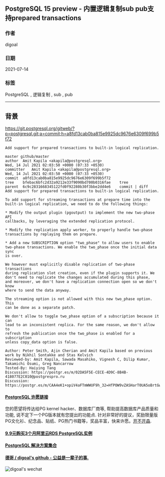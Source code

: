 ## PostgreSQL 15 preview - 内置逻辑复制sub pub支持prepared transactions  
  
### 作者  
digoal  
  
### 日期  
2021-07-14  
  
### 标签  
PostgreSQL , 逻辑复制 , sub , pub   
  
----  
  
## 背景  
  
https://git.postgresql.org/gitweb/?p=postgresql.git;a=commit;h=a8fd13cab0ba815e9925dc9676e6309f699b5f72  
  
```  
Add support for prepared transactions to built-in logical replication.   
  
master github/master  
author	Amit Kapila <akapila@postgresql.org>	  
Wed, 14 Jul 2021 02:03:50 +0000 (07:33 +0530)  
committer	Amit Kapila <akapila@postgresql.org>	  
Wed, 14 Jul 2021 02:03:50 +0000 (07:33 +0530)  
commit	a8fd13cab0ba815e9925dc9676e6309f699b5f72  
tree	bfebac6bfc2d32a9212e33f9090bd700b0316fae	tree  
parent	6c9c2831668345122fd0f92280b30f3bbe2dd4e6	commit | diff  
Add support for prepared transactions to built-in logical replication.  
  
To add support for streaming transactions at prepare time into the  
built-in logical replication, we need to do the following things:  
  
* Modify the output plugin (pgoutput) to implement the new two-phase API  
callbacks, by leveraging the extended replication protocol.  
  
* Modify the replication apply worker, to properly handle two-phase  
transactions by replaying them on prepare.  
  
* Add a new SUBSCRIPTION option "two_phase" to allow users to enable  
two-phase transactions. We enable the two_phase once the initial data sync  
is over.  
  
We however must explicitly disable replication of two-phase transactions  
during replication slot creation, even if the plugin supports it. We  
don't need to replicate the changes accumulated during this phase,  
and moreover, we don't have a replication connection open so we don't know  
where to send the data anyway.  
  
The streaming option is not allowed with this new two_phase option. This  
can be done as a separate patch.  
  
We don't allow to toggle two_phase option of a subscription because it can  
lead to an inconsistent replica. For the same reason, we don't allow to  
refresh the publication once the two_phase is enabled for a subscription  
unless copy_data option is false.  
  
Author: Peter Smith, Ajin Cherian and Amit Kapila based on previous work by Nikhil Sontakke and Stas Kelvich  
Reviewed-by: Amit Kapila, Sawada Masahiko, Vignesh C, Dilip Kumar, Takamichi Osumi, Greg Nancarrow  
Tested-By: Haiying Tang  
Discussion: https://postgr.es/m/02DA5F5E-CECE-4D9C-8B4B-418077E2C010@postgrespro.ru  
Discussion: https://postgr.es/m/CAA4eK1+opiV4aFTmWWUF9h_32=HfPOW9vZASHarT0UA5oBrtGw@mail.gmail.com  
```  
  
  
  
  
#### [PostgreSQL 许愿链接](https://github.com/digoal/blog/issues/76 "269ac3d1c492e938c0191101c7238216")
您的愿望将传达给PG kernel hacker、数据库厂商等, 帮助提高数据库产品质量和功能, 说不定下一个PG版本就有您提出的功能点. 针对非常好的提议，奖励限量版PG文化衫、纪念品、贴纸、PG热门书籍等，奖品丰富，快来许愿。[开不开森](https://github.com/digoal/blog/issues/76 "269ac3d1c492e938c0191101c7238216").  
  
  
#### [9.9元购买3个月阿里云RDS PostgreSQL实例](https://www.aliyun.com/database/postgresqlactivity "57258f76c37864c6e6d23383d05714ea")
  
  
#### [PostgreSQL 解决方案集合](https://yq.aliyun.com/topic/118 "40cff096e9ed7122c512b35d8561d9c8")
  
  
#### [德哥 / digoal's github - 公益是一辈子的事.](https://github.com/digoal/blog/blob/master/README.md "22709685feb7cab07d30f30387f0a9ae")
  
  
![digoal's wechat](../pic/digoal_weixin.jpg "f7ad92eeba24523fd47a6e1a0e691b59")
  
